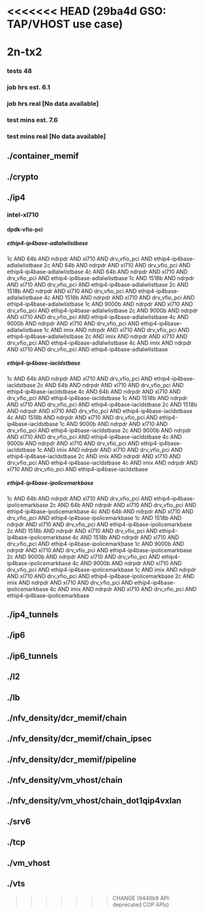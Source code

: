<<<<<<< HEAD   (29ba4d GSO: TAP/VHOST use case)
=======
# 2n-tx2
### tests 48
### job hrs est. 6.1
### job hrs real [No data available]
### test mins est. 7.6
### test mins real [No data available]
## ./container_memif
## ./crypto
## ./ip4
### intel-xl710
#### dpdk-vfio-pci
##### ethip4-ip4base-adlalwlistbase
1c AND 64b AND ndrpdr AND xl710 AND drv_vfio_pci AND ethip4-ip4base-adlalwlistbase
2c AND 64b AND ndrpdr AND xl710 AND drv_vfio_pci AND ethip4-ip4base-adlalwlistbase
4c AND 64b AND ndrpdr AND xl710 AND drv_vfio_pci AND ethip4-ip4base-adlalwlistbase
1c AND 1518b AND ndrpdr AND xl710 AND drv_vfio_pci AND ethip4-ip4base-adlalwlistbase
2c AND 1518b AND ndrpdr AND xl710 AND drv_vfio_pci AND ethip4-ip4base-adlalwlistbase
4c AND 1518b AND ndrpdr AND xl710 AND drv_vfio_pci AND ethip4-ip4base-adlalwlistbase
1c AND 9000b AND ndrpdr AND xl710 AND drv_vfio_pci AND ethip4-ip4base-adlalwlistbase
2c AND 9000b AND ndrpdr AND xl710 AND drv_vfio_pci AND ethip4-ip4base-adlalwlistbase
4c AND 9000b AND ndrpdr AND xl710 AND drv_vfio_pci AND ethip4-ip4base-adlalwlistbase
1c AND imix AND ndrpdr AND xl710 AND drv_vfio_pci AND ethip4-ip4base-adlalwlistbase
2c AND imix AND ndrpdr AND xl710 AND drv_vfio_pci AND ethip4-ip4base-adlalwlistbase
4c AND imix AND ndrpdr AND xl710 AND drv_vfio_pci AND ethip4-ip4base-adlalwlistbase
##### ethip4-ip4base-iacldstbase
1c AND 64b AND ndrpdr AND xl710 AND drv_vfio_pci AND ethip4-ip4base-iacldstbase
2c AND 64b AND ndrpdr AND xl710 AND drv_vfio_pci AND ethip4-ip4base-iacldstbase
4c AND 64b AND ndrpdr AND xl710 AND drv_vfio_pci AND ethip4-ip4base-iacldstbase
1c AND 1518b AND ndrpdr AND xl710 AND drv_vfio_pci AND ethip4-ip4base-iacldstbase
2c AND 1518b AND ndrpdr AND xl710 AND drv_vfio_pci AND ethip4-ip4base-iacldstbase
4c AND 1518b AND ndrpdr AND xl710 AND drv_vfio_pci AND ethip4-ip4base-iacldstbase
1c AND 9000b AND ndrpdr AND xl710 AND drv_vfio_pci AND ethip4-ip4base-iacldstbase
2c AND 9000b AND ndrpdr AND xl710 AND drv_vfio_pci AND ethip4-ip4base-iacldstbase
4c AND 9000b AND ndrpdr AND xl710 AND drv_vfio_pci AND ethip4-ip4base-iacldstbase
1c AND imix AND ndrpdr AND xl710 AND drv_vfio_pci AND ethip4-ip4base-iacldstbase
2c AND imix AND ndrpdr AND xl710 AND drv_vfio_pci AND ethip4-ip4base-iacldstbase
4c AND imix AND ndrpdr AND xl710 AND drv_vfio_pci AND ethip4-ip4base-iacldstbase
##### ethip4-ip4base-ipolicemarkbase
1c AND 64b AND ndrpdr AND xl710 AND drv_vfio_pci AND ethip4-ip4base-ipolicemarkbase
2c AND 64b AND ndrpdr AND xl710 AND drv_vfio_pci AND ethip4-ip4base-ipolicemarkbase
4c AND 64b AND ndrpdr AND xl710 AND drv_vfio_pci AND ethip4-ip4base-ipolicemarkbase
1c AND 1518b AND ndrpdr AND xl710 AND drv_vfio_pci AND ethip4-ip4base-ipolicemarkbase
2c AND 1518b AND ndrpdr AND xl710 AND drv_vfio_pci AND ethip4-ip4base-ipolicemarkbase
4c AND 1518b AND ndrpdr AND xl710 AND drv_vfio_pci AND ethip4-ip4base-ipolicemarkbase
1c AND 9000b AND ndrpdr AND xl710 AND drv_vfio_pci AND ethip4-ip4base-ipolicemarkbase
2c AND 9000b AND ndrpdr AND xl710 AND drv_vfio_pci AND ethip4-ip4base-ipolicemarkbase
4c AND 9000b AND ndrpdr AND xl710 AND drv_vfio_pci AND ethip4-ip4base-ipolicemarkbase
1c AND imix AND ndrpdr AND xl710 AND drv_vfio_pci AND ethip4-ip4base-ipolicemarkbase
2c AND imix AND ndrpdr AND xl710 AND drv_vfio_pci AND ethip4-ip4base-ipolicemarkbase
4c AND imix AND ndrpdr AND xl710 AND drv_vfio_pci AND ethip4-ip4base-ipolicemarkbase
## ./ip4_tunnels
## ./ip6
## ./ip6_tunnels
## ./l2
## ./lb
## ./nfv_density/dcr_memif/chain
## ./nfv_density/dcr_memif/chain_ipsec
## ./nfv_density/dcr_memif/pipeline
## ./nfv_density/vm_vhost/chain
## ./nfv_density/vm_vhost/chain_dot1qip4vxlan
## ./srv6
## ./tcp
## ./vm_vhost
## ./vts
>>>>>>> CHANGE (9446b9 API: deprecated COP APIs)
